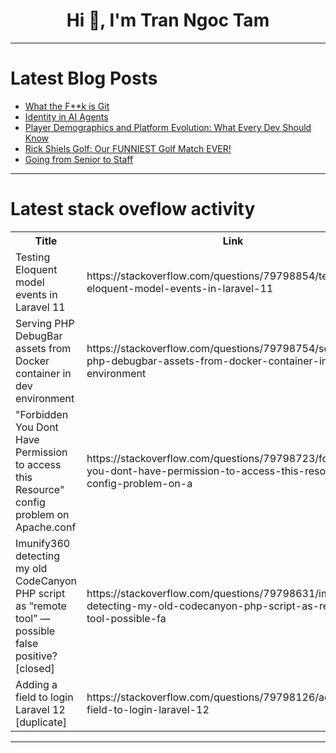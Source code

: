 <h1 align="center">Hi 👋, I'm Tran Ngoc Tam</h1>

---

# Latest Blog Posts 
<!-- BLOG-POST-LIST:START -->
- [What the F**k is Git](https://dev.to/jeffrey_payne_19b04db1d78/what-the-fk-is-git-5ch3)
- [Identity in AI Agents](https://dev.to/codingcatdev/identity-in-ai-agents-1ipo)
- [Player Demographics and Platform Evolution: What Every Dev Should Know](https://dev.to/guardingpearsoftware/player-demographics-and-platform-evolution-what-every-dev-should-know-2m02)
- [Rick Shiels Golf: Our FUNNIEST Golf Match EVER!](https://dev.to/youtube_golf/rick-shiels-golf-our-funniest-golf-match-ever-8gc)
- [Going from Senior to Staff](https://dev.to/mapoulos/going-from-senior-to-staff-2d0f)
<!-- BLOG-POST-LIST:END -->

---

# Latest stack oveflow activity
<table>
  <tr><th>Title</th><th>Link</th></tr>
  <!-- STACKOVERFLOW:START --><tr><td>Testing Eloquent model events in Laravel 11</td><td>https://stackoverflow.com/questions/79798854/testing-eloquent-model-events-in-laravel-11</td></tr><tr><td>Serving PHP DebugBar assets from Docker container in dev environment</td><td>https://stackoverflow.com/questions/79798754/serving-php-debugbar-assets-from-docker-container-in-dev-environment</td></tr><tr><td>&quot;Forbidden You Dont Have Permission to access this Resource&quot; config problem on Apache.conf</td><td>https://stackoverflow.com/questions/79798723/forbidden-you-dont-have-permission-to-access-this-resource-config-problem-on-a</td></tr><tr><td>Imunify360 detecting my old CodeCanyon PHP script as “remote tool” — possible false positive? [closed]</td><td>https://stackoverflow.com/questions/79798631/imunify360-detecting-my-old-codecanyon-php-script-as-remote-tool-possible-fa</td></tr><tr><td>Adding a field to login Laravel 12 [duplicate]</td><td>https://stackoverflow.com/questions/79798126/adding-a-field-to-login-laravel-12</td></tr><!-- STACKOVERFLOW:END -->
</table>

---


